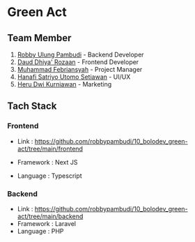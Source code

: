 # Green Act

## Team Member
1. [Robby Ulung Pambudi](https://github.com/robbypambudi/) - Backend Developer
2. [Daud Dhiya' Rozaan](https://github.com/daudhiyaa) - Frontend Developer
3. [Muhammad Febriansyah](https://github.com/riansyah251641) - Project Manager
4. [Hanafi Satriyo Utomo Setiawan](https://github.com/tiostwn) - UI/UX 
5. [Heru Dwi Kurniawan](https://github.com/herukurniawann) - Marketing


## Tach Stack

### Frontend 
- Link : https://github.com/robbypambudi/10_bolodev_green-act/tree/main/frontend

- Framework : Next JS
- Language : Typescript


### Backend 
- Link : https://github.com/robbypambudi/10_bolodev_green-act/tree/main/backend
- Framework : Laravel
- Language : PHP